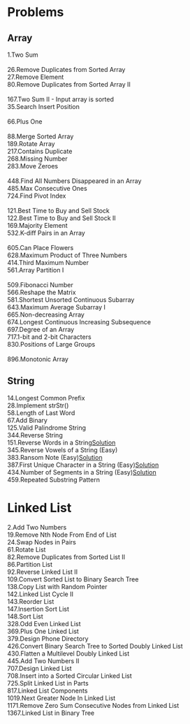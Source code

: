 # Problems

## Array

1.Two Sum<br/>	
26.Remove Duplicates from Sorted Array<br/>	
27.Remove Element<br/>
80.Remove Duplicates from Sorted Array II<br/>	
167.Two Sum II - Input array is sorted<br/>
35.Search Insert Position<br/>		
66.Plus One<br/>	
88.Merge Sorted Array<br/>
189.Rotate Array<br/>
217.Contains Duplicate	<br/>
268.Missing Number<br/>	
283.Move Zeroes<br/>	
448.Find All Numbers Disappeared in an Array<br/>
485.Max Consecutive Ones<br/>
724.Find Pivot Index<br/>	
121.Best Time to Buy and Sell Stock	<br/>
122.Best Time to Buy and Sell Stock II	<br/>
169.Majority Element<br/>
532.K-diff Pairs in an Array<br/>			
605.Can Place Flowers<br/>
628.Maximum Product of Three Numbers<br/>
414.Third Maximum Number<br/>
561.Array Partition I<br/>	
509.Fibonacci Number<br/>
566.Reshape the Matrix<br/>
581.Shortest Unsorted Continuous Subarray<br/>
643.Maximum Average Subarray I<br/>
665.Non-decreasing Array<br/>
674.Longest Continuous Increasing Subsequence<br/>
697.Degree of an Array	<br/>
717.1-bit and 2-bit Characters	<br/>
830.Positions of Large Groups<br/>	
896.Monotonic Array	<br/>


## String

14.Longest Common Prefix</br>
28.Implement strStr()</br>
58.Length of Last Word</br>
67.Add Binary</br>
125.Valid Palindrome String</br>
344.Reverse String</br>
151.Reverse Words in a String[Solution](https://zichenwang.gitbooks.io/algorithms-summary/151-reverse-words-in-a-string.html)</br>
345.Reverse Vowels of a String (Easy)</br>
383.Ransom Note (Easy)[Solution](https://github.com/maainul/Java/blob/master/src/leetcode/String/_383_RansomNote/_383_RansomNote.java)</br>
387.First Unique Character in a String (Easy)[Solution](https://github.com/maainul/Java/blob/master/src/leetcode/String/_387_FirstUniqueCharacterInAString/_387_FirstUniqueCharacterInAString.java)</br>
434.Number of Segments in a String (Easy)[Solution](https://github.com/maainul/Java/blob/master/src/leetcode/String/_434_NumberofSegmentsinaString/_434_NumberofSegmentsinaString.java)</br>
459.Repeated Substring Pattern</br>

# Linked List
2.Add Two Numbers</br>
19.Remove Nth Node From End of List</br>
24.Swap Nodes in Pairs</br>
61.Rotate List</br>
82.Remove Duplicates from Sorted List II</br>
86.Partition List</br>
92.Reverse Linked List II</br>
109.Convert Sorted List to Binary Search Tree</br>
138.Copy List with Random Pointer</br>
142.Linked List Cycle II</br>
143.Reorder List</br>
147.Insertion Sort List</br>
148.Sort List</br>
328.Odd Even Linked List</br>
369.Plus One Linked List</br>
379.Design Phone Directory</br>
426.Convert Binary Search Tree to Sorted Doubly Linked List</br>
430.Flatten a Multilevel Doubly Linked List</br>
445.Add Two Numbers II</br>
707.Design Linked List</br>
708.Insert into a Sorted Circular Linked List</br>
725.Split Linked List in Parts</br>
817.Linked List Components</br>
1019.Next Greater Node In Linked List</br>
1171.Remove Zero Sum Consecutive Nodes from Linked List</br>
1367.Linked List in Binary Tree</br>
